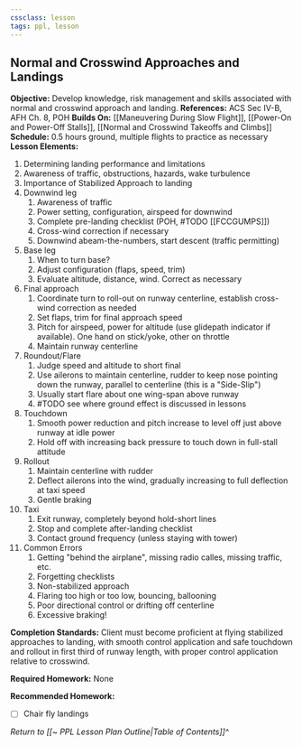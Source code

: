 ```yaml
---
cssclass: lesson
tags: ppl, lesson
---
```

## Normal and Crosswind Approaches and Landings

**Objective:** Develop knowledge, risk management and skills associated with normal and crosswind approach and landing.
**References:** ACS Sec IV-B, AFH Ch. 8, POH
**Builds On:** [[Maneuvering During Slow Flight]], [[Power-On and Power-Off Stalls]], [[Normal and Crosswind Takeoffs and Climbs]]
**Schedule:** 0.5 hours ground, multiple flights to practice as necessary
**Lesson Elements:**
1. Determining landing performance and limitations
2. Awareness of traffic, obstructions, hazards, wake turbulence
3. Importance of Stabilized Approach to landing
4. Downwind leg
	1. Awareness of traffic
	2. Power setting, configuration, airspeed for downwind
	3. Complete pre-landing checklist (POH, #TODO [[FCCGUMPS]])
	4. Cross-wind correction if necessary
	5. Downwind abeam-the-numbers, start descent (traffic permitting)
5. Base leg
	1. When to turn base?
	2. Adjust configuration (flaps, speed, trim)
	3. Evaluate altitude, distance, wind. Correct as necessary
6. Final approach
	1. Coordinate turn to roll-out on runway centerline, establish cross-wind correction as needed
	2. Set flaps, trim for final approach speed
	3. Pitch for airspeed, power for altitude (use glidepath indicator if available). One hand on stick/yoke, other on throttle
	4. Maintain runway centerline
7. Roundout/Flare
	1. Judge speed and altitude to short final
	2. Use ailerons to maintain centerline, rudder to keep nose pointing down the runway, parallel to centerline (this is a "Side-Slip")
	3. Usually start flare about one wing-span above runway
	4. #TODO see where ground effect is discussed in lessons
8. Touchdown
	1. Smooth power reduction and pitch increase to level off just above runway at idle power
	2. Hold off with increasing back pressure to touch down in full-stall attitude
9. Rollout
	1. Maintain centerline with rudder
	2. Deflect ailerons into the wind, gradually increasing to full deflection at taxi speed
	3. Gentle braking
10. Taxi
	1. Exit runway, completely beyond hold-short lines
	2. Stop and complete after-landing checklist
	3. Contact ground frequency (unless staying with tower)
11. Common Errors
	1. Getting "behind the airplane", missing radio calles, missing traffic, etc.
	2. Forgetting checklists
	3. Non-stabilized approach
	4. Flaring too high or too low, bouncing, ballooning
	5. Poor directional control or drifting off centerline
	6. Excessive braking!

**Completion Standards:** Client must become proficient at flying  stabilized approaches to landing, with smooth control application and safe touchdown and rollout in first third of runway length, with proper control application relative to crosswind.

**Required Homework:** None

**Recommended Homework:** 
- [ ] Chair fly landings

*Return to [[~ PPL Lesson Plan Outline|Table of Contents]]^*